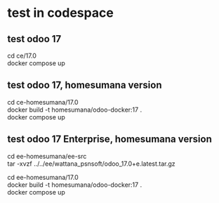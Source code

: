 # test in codespace

## test odoo 17
cd ce/17.0\
docker compose up

## test odoo 17, homesumana version

cd ce-homesumana/17.0\
docker build -t homesumana/odoo-docker:17 .\
docker compose up

## test odoo 17 Enterprise, homesumana version

cd ee-homesumana/ee-src\
tar -xvzf ../../ee/wattana_psnsoft/odoo_17.0+e.latest.tar.gz

cd ee-homesumana/17.0\
docker build -t homesumana/odoo-docker:17 .\
docker compose up
